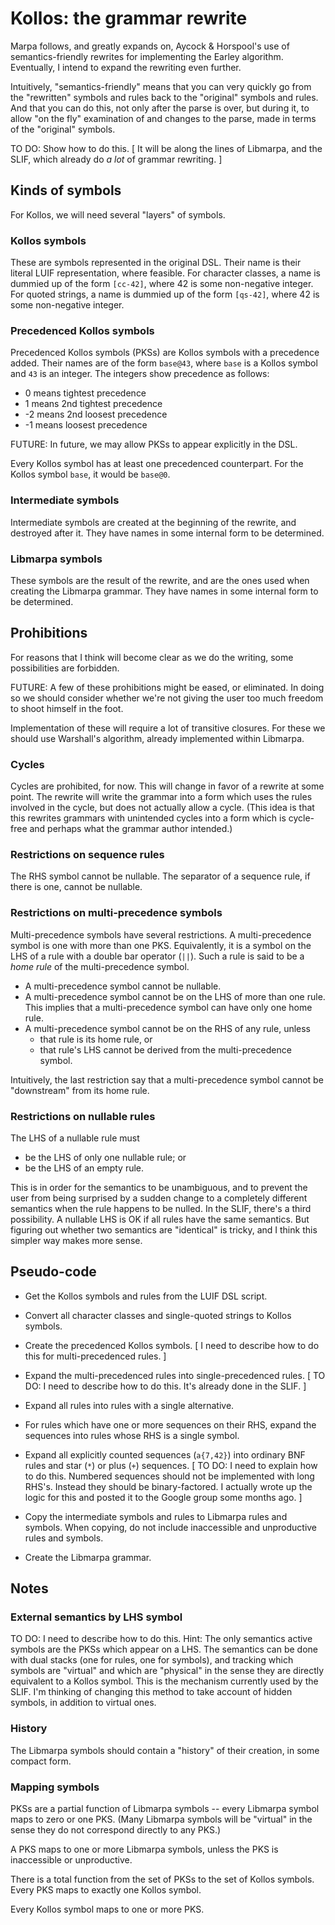 # Kollos: the grammar rewrite

Marpa follows, and greatly expands on,
Aycock & Horspool's use of semantics-friendly
rewrites for implementing
the Earley algorithm.
Eventually, I intend to expand the rewriting even
further.

Intuitively,
"semantics-friendly" means that you can very quickly
go from the "rewritten" symbols and rules
back to the "original" symbols and rules.
And that you can do this, not only after
the parse is over, but during it,
to allow "on the fly" examination of
and changes to the parse,
made in terms of the "original"
symbols.

TO DO: Show how to do this.
[ It will be along the lines of Libmarpa,
and the SLIF, which already do *a lot* of grammar
rewriting. ]

## Kinds of symbols

For Kollos, we will need several "layers" of symbols.

### Kollos symbols

These are symbols represented in the original DSL.
Their name is their literal LUIF representation,
where feasible.
For character classes,
a name is dummied up of the form `[cc-42]`,
where 42 is some non-negative integer.
For quoted strings,
a name is dummied up of the form `[qs-42]`,
where 42 is some non-negative integer.

### Precedenced Kollos symbols

Precedenced Kollos symbols (PKSs)
are Kollos symbols with a precedence added.
Their names are of the form `base@43`,
where `base` is a Kollos symbol
and `43` is an integer.
The integers show precedence as follows:

+ 0 means tightest precedence
+ 1 means 2nd tightest precedence
+ -2 means 2nd loosest precedence
+ -1 means loosest precedence

FUTURE: In future, we may allow PKSs
to appear explicitly in the DSL.

Every Kollos symbol has at least one precedenced
counterpart.
For the Kollos symbol `base`, it would be `base@0`.

### Intermediate symbols

Intermediate symbols are created at the beginning of
the rewrite, and destroyed after it.
They have names in
some internal form to be determined.

### Libmarpa symbols

These symbols are the result of the rewrite,
and are the ones used when creating the Libmarpa grammar.
They have names in
some internal form to be determined.

## Prohibitions

For reasons that I think will become clear
as we do the writing,
some possibilities are forbidden.

FUTURE: A few of these prohibitions might be eased,
or eliminated.
In doing so we should consider whether we're not
giving the user too much freedom to shoot himself
in the foot.

Implementation of these will require
a lot of transitive closures.
For these we should use Warshall's algorithm,
already implemented within Libmarpa.

### Cycles

Cycles are prohibited, for now.
This will change in favor of a rewrite at some point.
The rewrite will write the grammar into a form which uses
the rules involved in the cycle,
but does not actually allow a cycle.
(This idea is that this rewrites grammars with
unintended cycles into a form which is cycle-free
and perhaps what the grammar author intended.)

### Restrictions on sequence rules

The RHS symbol cannot be nullable.
The separator of a sequence rule,
if there is one, cannot be nullable.

### Restrictions on multi-precedence symbols

Multi-precedence symbols have several restrictions.
A multi-precedence symbol is one with more than one PKS.
Equivalently, it is a symbol on the LHS of a rule with a double
bar operator (`||`).
Such a rule is said to be a *home rule*
of the multi-precedence symbol.

  + A multi-precedence symbol cannot be nullable.
  + A multi-precedence symbol cannot be on the LHS of more than one rule.
    This implies that a multi-precedence symbol
    can have only one home rule.
  + A multi-precedence symbol cannot be on the RHS of any rule,
   unless
      * that rule is its home rule, or
      * that rule's LHS cannot be derived
        from the multi-precedence symbol.

Intuitively, the last restriction say that a multi-precedence symbol cannot
be "downstream" from its home rule.

### Restrictions on nullable rules

The LHS of a nullable rule must
  * be the LHS of only one nullable rule; or
  * be the LHS of an empty rule.

This is in order for the semantics to be unambiguous,
and to prevent the user from being surprised
by a sudden change to a completely different semantics
when the rule happens to be nulled.
In the SLIF, there's a third possibility.
A nullable LHS is OK if all rules have the same semantics.
But figuring out whether two semantics are "identical" is tricky,
and I think this simpler way makes more sense.

## Pseudo-code

* Get the Kollos symbols and rules from the LUIF DSL script.

* Convert all character classes and single-quoted strings to Kollos symbols.

* Create the precedenced Kollos symbols.  [ I need to describe how to do
  this for multi-precedenced rules. ]

* Expand the multi-precedenced rules into single-precedenced rules.
  [ TO DO: I need to describe how to do this.  It's already done in
  the SLIF. ]

* Expand all rules into rules with a single alternative.

* For rules which have one or more sequences on their RHS, expand the
  sequences into rules
  whose RHS is a single symbol.

* Expand all explicitly counted sequences (`a{7,42}`)
  into ordinary BNF rules and
  star (`*`) or plus (`+`) sequences.
  [ TO DO: I need to explain how to do this.  Numbered sequences should
  not be implemented with long RHS's.
  Instead they should be binary-factored.
  I actually wrote up the logic for this and posted it to the
  Google group some months ago. ]

* Copy the intermediate symbols and rules to Libmarpa rules and symbols.
  When copying,
  do not include inaccessible and unproductive rules and symbols.

* Create the Libmarpa grammar.

## Notes

### External semantics by LHS symbol

TO DO:
I need to describe how to do this.  Hint:
The only semantics active symbols are the PKSs
which appear on a LHS.
The semantics can be done with dual stacks
(one for rules, one for symbols),
and tracking which symbols are "virtual" and
which are "physical" in the sense they are directly
equivalent to a Kollos symbol.
This is the mechanism currently used by the SLIF.
I'm thinking of changing this method to take account
of hidden symbols,
in addition to virtual ones.

### History

The Libmarpa symbols should contain a "history"
of their creation, in some compact form.

### Mapping symbols

PKSs are a partial function of Libmarpa symbols --
every Libmarpa symbol maps to zero or one PKS.
(Many Libmarpa symbols will be "virtual" in the
sense they do not correspond directly to any PKS.)

A PKS maps to one or more Libmarpa symbols,
unless the PKS is inaccessible or unproductive.

There is a total function from the set of
PKSs to the set of Kollos symbols.
Every PKS maps to exactly one Kollos symbol.

Every Kollos symbol maps to one or more PKS.

  
